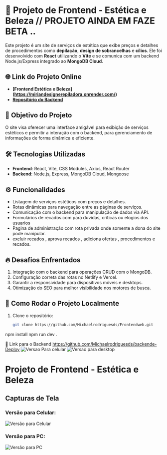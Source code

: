 # 💄 Projeto de Frontend - Estética e Beleza // PROJETO AINDA EM FAZE BETA ..

Este projeto é um site de serviços de estética que exibe preços e detalhes de procedimentos como **depilação**, **design de sobrancelhas** e **cílios**. Ele foi desenvolvido com **React** utilizando o **Vite** e se comunica com um backend Node.js/Express integrado ao **MongoDB Cloud**.

## 🌐 Link do Projeto Online
- **[Frontend Estética e Beleza] (https://miriandesignerepiladora.onrender.com/)**
- **[Repositório do Backend](https://github.com/Michaelrodriguesds/backende-Deploy)**

## 🚀 Objetivo do Projeto
O site visa oferecer uma interface amigável para exibição de serviços estéticos e permitir a interação com o backend, para gerenciamento de informações de forma dinâmica e eficiente.

## 🛠️ Tecnologias Utilizadas
- **Frontend**: React, Vite, CSS Modules, Axios, React Router
- **Backend**: Node.js, Express, MongoDB Cloud, Mongoose

## ⚙️ Funcionalidades
- Listagem de serviços estéticos com preços e detalhes.
- Rotas dinâmicas para navegação entre as páginas de serviços.
- Comunicação com o backend para manipulação de dados via API.
- Formulários de recados com para duvidas, criticas ou elogios dos usuarios
- Pagina de administração com rota privada onde somente a dona do site pode manipular.
- excluir recados , aprova recados , adiciona ofertas , procedimentos e recados.

## 🔥 Desafios Enfrentados
1. Integração com o backend para operações CRUD com o MongoDB.
2. Configuração correta das rotas no Netlify e Vercel.
3. Garantir a responsividade para dispositivos móveis e desktops.
4. Otimização do SEO para melhor visibilidade nos motores de busca.


## 📝 Como Rodar o Projeto Localmente
1. Clone o repositório:
   ```bash
   git clone https://github.com/Michaelrodriguesds/Frontendweb.git
npm install
npm run dev
.

🔗 Link para o Backend
https://github.com/Michaelrodriguesds/backende-Deploy
 ![Versao Para celular](./assets/screenshot.png)
 ![Versao para desktop](./assets/screenshot.png)

# Projeto de Frontend - Estética e Beleza

## Capturas de Tela

### Versão para Celular:
![Versão para Celular](./versaoparacelular.png)

### Versão para PC:
![Versão para PC](./versaoparapc.png)



